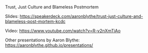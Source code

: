 Trust, Just Culture and Blameless Postmortem

Slides: https://speakerdeck.com/aaronblythe/trust-just-culture-and-blameless-post-mortem-kcdc

Video: https://www.youtube.com/watch?v=R-v2nXmTiAo

Other presentations by Aaron Blythe: https://aaronblythe.github.io/presentations/
